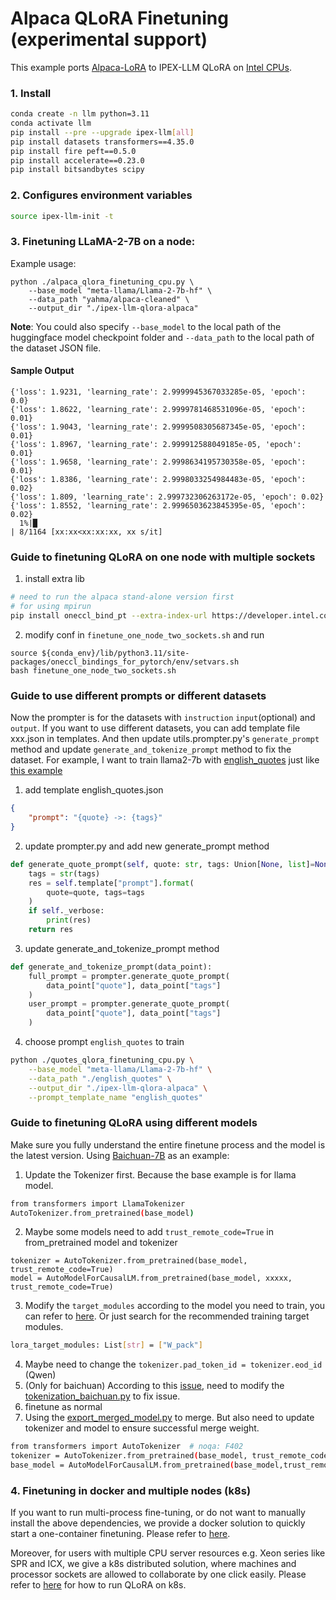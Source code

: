 # Alpaca QLoRA Finetuning (experimental support)

This example ports [Alpaca-LoRA](https://github.com/tloen/alpaca-lora/tree/main) to IPEX-LLM QLoRA on [Intel CPUs](../../README.md).

### 1. Install

```bash
conda create -n llm python=3.11
conda activate llm
pip install --pre --upgrade ipex-llm[all]
pip install datasets transformers==4.35.0
pip install fire peft==0.5.0
pip install accelerate==0.23.0
pip install bitsandbytes scipy
```

### 2. Configures environment variables

```bash
source ipex-llm-init -t
```

### 3. Finetuning LLaMA-2-7B on a node:

Example usage:

```
python ./alpaca_qlora_finetuning_cpu.py \
    --base_model "meta-llama/Llama-2-7b-hf" \
    --data_path "yahma/alpaca-cleaned" \
    --output_dir "./ipex-llm-qlora-alpaca"
```

**Note**: You could also specify `--base_model` to the local path of the huggingface model checkpoint folder and `--data_path` to the local path of the dataset JSON file.

#### Sample Output

```log
{'loss': 1.9231, 'learning_rate': 2.9999945367033285e-05, 'epoch': 0.0}                                                                                                                          
{'loss': 1.8622, 'learning_rate': 2.9999781468531096e-05, 'epoch': 0.01}                                                                                                                         
{'loss': 1.9043, 'learning_rate': 2.9999508305687345e-05, 'epoch': 0.01}                                                                                                                         
{'loss': 1.8967, 'learning_rate': 2.999912588049185e-05, 'epoch': 0.01}                                                                                                                          
{'loss': 1.9658, 'learning_rate': 2.9998634195730358e-05, 'epoch': 0.01}                                                                                                                         
{'loss': 1.8386, 'learning_rate': 2.9998033254984483e-05, 'epoch': 0.02}                                                                                                                         
{'loss': 1.809, 'learning_rate': 2.999732306263172e-05, 'epoch': 0.02}                                                                                                                           
{'loss': 1.8552, 'learning_rate': 2.9996503623845395e-05, 'epoch': 0.02}                                                                                                                         
  1%|█                                                                                                                                                         | 8/1164 [xx:xx<xx:xx:xx, xx s/it]
```

### Guide to finetuning QLoRA on one node with multiple sockets

1. install extra lib

```bash
# need to run the alpaca stand-alone version first
# for using mpirun
pip install oneccl_bind_pt --extra-index-url https://developer.intel.com/ipex-whl-stable
```

2. modify conf in `finetune_one_node_two_sockets.sh` and run

```
source ${conda_env}/lib/python3.11/site-packages/oneccl_bindings_for_pytorch/env/setvars.sh
bash finetune_one_node_two_sockets.sh
```

### Guide to use different prompts or different datasets

Now the prompter is for the datasets with `instruction` `input`(optional) and `output`. If you want to use different datasets,
you can add template file xxx.json in templates. And then update utils.prompter.py's `generate_prompt` method and update `generate_and_tokenize_prompt` method to fix the dataset.
For example, I want to train llama2-7b with [english_quotes](https://huggingface.co/datasets/Abirate/english_quotes) just like [this example](https://github.com/intel-analytics/ipex-llm/blob/main/python/llm/example/CPU/QLoRA-FineTuning/qlora_finetuning_cpu.py)

1. add template english_quotes.json

```json
{
    "prompt": "{quote} ->: {tags}"
}
```

2. update prompter.py and add new generate_prompt method

```python
def generate_quote_prompt(self, quote: str, tags: Union[None, list]=None,) -> str:
    tags = str(tags)
    res = self.template["prompt"].format(
        quote=quote, tags=tags
    )
    if self._verbose:
        print(res)
    return res
```

3. update generate_and_tokenize_prompt method

```python
def generate_and_tokenize_prompt(data_point):
    full_prompt = prompter.generate_quote_prompt(
        data_point["quote"], data_point["tags"]
    )
    user_prompt = prompter.generate_quote_prompt(
        data_point["quote"], data_point["tags"]
    )
```

4. choose prompt `english_quotes` to train

```bash
python ./quotes_qlora_finetuning_cpu.py \
    --base_model "meta-llama/Llama-2-7b-hf" \
    --data_path "./english_quotes" \
    --output_dir "./ipex-llm-qlora-alpaca" \
    --prompt_template_name "english_quotes"
```

### Guide to finetuning QLoRA using different models

Make sure you fully understand the entire finetune process and the model is the latest version.
Using [Baichuan-7B](https://huggingface.co/baichuan-inc/Baichuan-7B/tree/main) as an example:

1. Update the Tokenizer first. Because the base example is for llama model.

```bash
from transformers import LlamaTokenizer
AutoTokenizer.from_pretrained(base_model)
```

2. Maybe some models need to add `trust_remote_code=True` in from_pretrained model and tokenizer

```
tokenizer = AutoTokenizer.from_pretrained(base_model, trust_remote_code=True)
model = AutoModelForCausalLM.from_pretrained(base_model, xxxxx, trust_remote_code=True)
```

3. Modify the `target_modules` according to the model you need to train, you can refer to [here](https://stackoverflow.com/questions/76768226/target-modules-for-applying-peft-lora-on-different-models/76779946#76779946).
   Or just search for the recommended training target modules.

```bash
lora_target_modules: List[str] = ["W_pack"]
```

4. Maybe need to change the `tokenizer.pad_token_id = tokenizer.eod_id` (Qwen)
5. (Only for baichuan) According to this [issue](https://github.com/baichuan-inc/Baichuan2/issues/204#issuecomment-1774372008),
   need to modify the [tokenization_baichuan.py](https://huggingface.co/baichuan-inc/Baichuan-7B/blob/main/tokenization_baichuan.py#L74) to fix issue.
6. finetune as normal
7. Using the [export_merged_model.py](https://github.com/intel-analytics/ipex-llm/blob/main/python/llm/example/GPU/LLM-Finetuning/QLoRA/export_merged_model.py) to merge. But also need to update tokenizer and model to ensure successful merge weight.

```bash
from transformers import AutoTokenizer  # noqa: F402
tokenizer = AutoTokenizer.from_pretrained(base_model, trust_remote_code=True)
base_model = AutoModelForCausalLM.from_pretrained(base_model,trust_remote_code=True)
```

### 4. Finetuning in docker and multiple nodes (k8s)

If you want to run multi-process fine-tuning, or do not want to manually install the above dependencies, we provide a docker solution to quickly start a one-container finetuning. Please refer to [here](https://github.com/intel-analytics/ipex-llm/tree/main/docker/llm/finetune/qlora/cpu/docker#fine-tune-llm-with-ipex-llm-container).

Moreover, for users with multiple CPU server resources e.g. Xeon series like SPR and ICX, we give a k8s distributed solution, where machines and processor sockets are allowed to collaborate by one click easily. Please refer to [here](https://github.com/intel-analytics/ipex-llm/blob/main/docker/llm/finetune/qlora/cpu/kubernetes/README.md) for how to run QLoRA on k8s.
